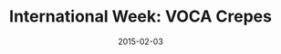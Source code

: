---
layout: post
title:  "International Week: VOCA Crepes"
date:   2015-02-03
start:  "10:00"
end:    "2:00"
categories: events
---
